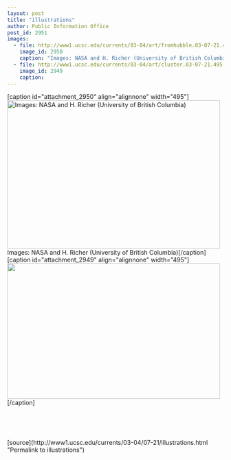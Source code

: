 ```yaml
---
layout: post
title: "illustrations"
author: Public Information Office
post_id: 2951
images:
  - file: http://www1.ucsc.edu/currents/03-04/art/fromhubble.03-07-21.495.jpg
    image_id: 2950
    caption: "Images: NASA and H. Richer (University of British Columbia)"
  - file: http://www1.ucsc.edu/currents/03-04/art/cluster.03-07-21.495.jpg
    image_id: 2949
    caption: 
---
```


[caption id="attachment_2950" align="alignnone" width="495"]<a href="http://localhost/mysite/wp-content/uploads/2003/07/fromhubble.03-07-21.495.jpg"><img class="size-full wp-image-2950" src="http://localhost/mysite/wp-content/uploads/2003/07/fromhubble.03-07-21.495.jpg" alt="Images: NASA and H. Richer (University of British Columbia)" width="495" height="346" /></a>Images: NASA and H. Richer (University of British Columbia)[/caption]
[caption id="attachment_2949" align="alignnone" width="495"]<a href="http://localhost/mysite/wp-content/uploads/2003/07/cluster.03-07-21.495.jpg"><img class="size-full wp-image-2949" src="http://localhost/mysite/wp-content/uploads/2003/07/cluster.03-07-21.495.jpg" alt="" width="495" height="316" /></a>[/caption]
<p>
  <i><br></i>
</p>
<p>
  <br>
</p>
<p>

</p>
<p>

</p>
[source](http://www1.ucsc.edu/currents/03-04/07-21/illustrations.html "Permalink to illustrations")
